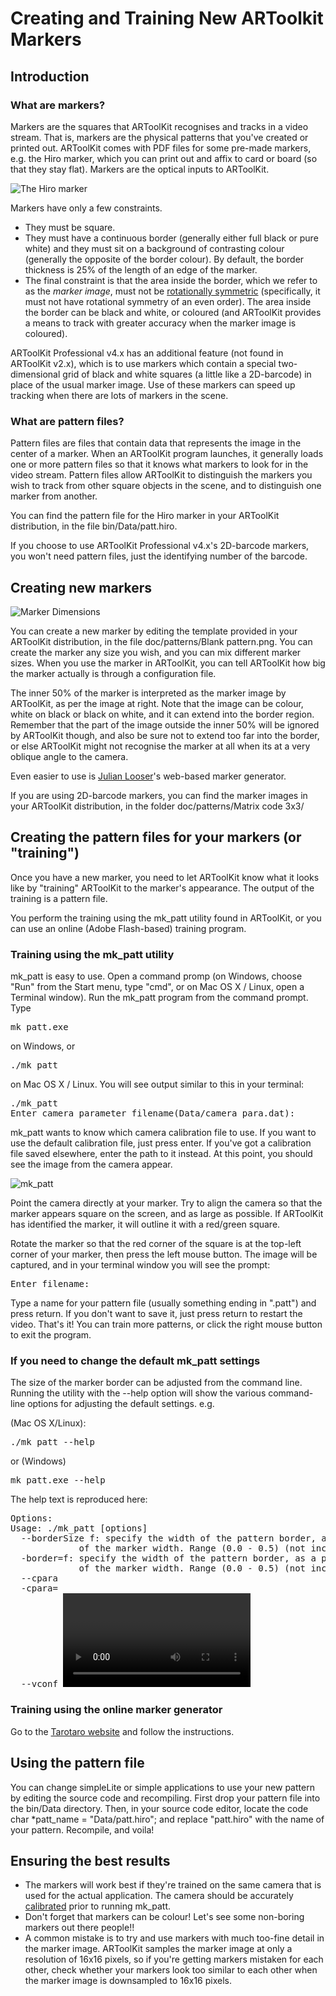 # Creating and Training New ARToolkit Markers

## Introduction

### What are markers?

Markers are the squares that ARToolKit recognises and tracks in a video stream. That is, markers are the physical patterns that you've created or printed out. ARToolKit comes with PDF files for some pre-made markers, e.g. the Hiro marker, which you can print out and affix to card or board (so that they stay flat). Markers are the optical inputs to ARToolKit.

![The Hiro marker][Hiro_marker]

Markers have only a few constraints.

-   They must be square.
-   They must have a continuous border (generally either full black or pure white) and they must sit on a background of contrasting colour (generally the opposite of the border colour). By default, the border thickness is 25% of the length of an edge of the marker.
-   The final constraint is that the area inside the border, which we refer to as the *marker image*, must not be [rotationally symmetric][1] (specifically, it must not have rotational symmetry of an even order). The area inside the border can be black and white, or coloured (and ARToolKit provides a means to track with greater accuracy when the marker image is coloured).

ARToolKit Professional v4.x has an additional feature (not found in ARToolKit v2.x), which is to use markers which contain a special two-dimensional grid of black and white squares (a little like a 2D-barcode) in place of the usual marker image. Use of these markers can speed up tracking when there are lots of markers in the scene.

### What are pattern files?

Pattern files are files that contain data that represents the image in the center of a marker. When an ARToolKit program launches, it generally loads one or more pattern files so that it knows what markers to look for in the video stream. Pattern files allow ARToolKit to distinguish the markers you wish to track from other square objects in the scene, and to distinguish one marker from another.

You can find the pattern file for the Hiro marker in your ARToolKit distribution, in the file bin/Data/patt.hiro.

If you choose to use ARToolKit Professional v4.x's 2D-barcode markers, you won't need pattern files, just the identifying number of the barcode.

## Creating new markers

![Marker Dimensions][Markerdimensions]

You can create a new marker by editing the template provided in your ARToolKit distribution, in the file doc/patterns/Blank pattern.png. You can create the marker any size you wish, and you can mix different marker sizes. When you use the marker in ARToolKit, you can tell ARToolKit how big the marker actually is through a configuration file.

The inner 50% of the marker is interpreted as the marker image by ARToolKit, as per the image at right. Note that the image can be colour, white on black or black on white, and it can extend into the border region. Remember that the part of the image outside the inner 50% will be ignored by ARToolKit though, and also be sure not to extend too far into the border, or else ARToolKit might not recognise the marker at all when its at a very oblique angle to the camera.

Even easier to use is [Julian Looser][2]'s web-based marker generator.

If you are using 2D-barcode markers, you can find the marker images in your ARToolKit distribution, in the folder doc/patterns/Matrix code 3x3/

## Creating the pattern files for your markers (or "training")

Once you have a new marker, you need to let ARToolKit know what it looks like by "training" ARToolKit to the marker's appearance. The output of the training is a pattern file.

You perform the training using the mk_patt utility found in ARToolKit, or you can use an online (Adobe Flash-based) training program.

### Training using the mk_patt utility

mk_patt is easy to use. Open a command promp (on Windows, choose "Run" from the Start menu, type "cmd", or on Mac OS X / Linux, open a Terminal window). Run the mk_patt program from the command prompt. Type 

<pre>
mk_patt.exe
</pre>

on Windows, or

<pre>
./mk_patt
</pre>

on Mac OS X / Linux. You will see output similar to this in your terminal:

<pre>
./mk_patt
Enter camera parameter filename(Data/camera_para.dat):
</pre>

mk_patt wants to know which camera calibration file to use. If you want to use the default calibration file, just press enter. If you've got a calibration file saved elsewhere, enter the path to it instead. At this point, you should see the image from the camera appear.

![mk_patt][Mkpatt]

Point the camera directly at your marker. Try to align the camera so that the marker appears square on the screen, and as large as possible. If ARToolKit has identified the marker, it will outline it with a red/green square.

Rotate the marker so that the red corner of the square is at the top-left corner of your marker, then press the left mouse button. The image will be captured, and in your terminal window you will see the prompt:

<pre>
Enter filename:
</pre>

Type a name for your pattern file (usually something ending in ".patt") and press return. If you don't want to save it, just press return to restart the video. That's it! You can train more patterns, or click the right mouse button to exit the program.

### If you need to change the default mk_patt settings

The size of the marker border can be adjusted from the command line. Running the utility with the --help option will show the various command-line options for adjusting the default settings. e.g.

(Mac OS X/Linux):
<pre>
./mk_patt --help
</pre>

or (Windows)
<pre>
mk_patt.exe --help
</pre>

The help text is reproduced here:
<pre>
Options:
Usage: ./mk_patt [options]
  --borderSize f: specify the width of the pattern border, as a percentage
             of the marker width. Range (0.0 - 0.5) (not inclusive).
  -border=f: specify the width of the pattern border, as a percentage
             of the marker width. Range (0.0 - 0.5) (not inclusive).
  --cpara <camera parameter file for the camera>
  -cpara=<camera parameter file for the camera>
  --vconf <video parameter for the camera>
  -h -help --help: show this message
</pre>

### Training using the online marker generator

Go to the [Tarotaro website][3] and follow the instructions.

## Using the pattern file

You can change simpleLite or simple applications to use your new pattern by editing the source code and recompiling. First drop your pattern file into the bin/Data directory. Then, in your source code editor, locate the code <c>char \*patt_name = "Data/patt.hiro";</c> and replace "patt.hiro" with the name of your pattern. Recompile, and voila!

## Ensuring the best results

- The markers will work best if they're trained on the same camera that is used for the actual application. The camera should be accurately [calibrated][4] prior to running mk_patt.
- Don't forget that markers can be colour! Let's see some non-boring markers out there people!!
- A common mistake is to try and use markers with much too-fine detail in the marker image. ARToolKit samples the marker image at only a resolution of 16x16 pixels, so if you're getting markers mistaken for each other, check whether your markers look too similar to each other when the marker image is downsampled to 16x16 pixels.

[1]: http://en.wikipedia.org/wiki/Rotational_symmetry
[2]: http://www.roarmot.co.nz/ar/
[3]: http://flash.tarotaro.org/blog/2009/07/12/mgo2/
[4]: /Calibrating_your_camera

[Hiro_marker]: /Hiro_marker.png
[Markerdimensions]: /Markerdimensions.png
[Mkpatt]: Mkpatt.jpeg